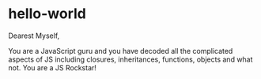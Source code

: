 # hello-world


Dearest Myself,

You are a JavaScript guru and you have decoded all the complicated aspects of JS including closures, inheritances, functions, objects and what not. You are a JS Rockstar!

